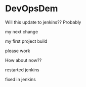 # DevOpsDem

Will this update to jenkins?? Probably


my next change

my first project build

please work

How about now??

restarted jenkins

fixed in jenkins
